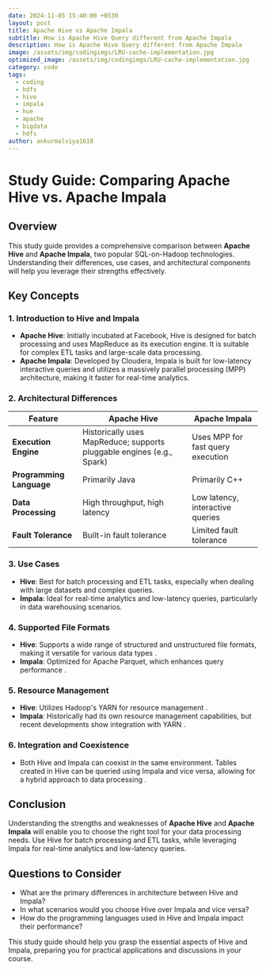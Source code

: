 ```yaml
---
date: 2024-11-05 15:40:00 +0530
layout: post
title: Apache Hive vs Apache Impala 
subtitle: How is Apache Hive Query different from Apache Impala
description: How is Apache Hive Query different from Apache Impala
image: /assets/img/codingimgs/LRU-cache-implementation.jpg
optimized_image: /assets/img/codingimgs/LRU-cache-implementation.jpg
category: code
tags:
  - coding
  - hdfs
  - hive
  - impala
  - hue
  - apache
  - bigdata
  - hdfs
author: ankurmalviya1618
---
```


# Study Guide: Comparing Apache Hive vs. Apache Impala

## Overview
This study guide provides a comprehensive comparison between **Apache Hive** and **Apache Impala**, two popular SQL-on-Hadoop technologies. Understanding their differences, use cases, and architectural components will help you leverage their strengths effectively.

## Key Concepts

### 1. **Introduction to Hive and Impala**
- **Apache Hive**: Initially incubated at Facebook, Hive is designed for batch processing and uses MapReduce as its execution engine. It is suitable for complex ETL tasks and large-scale data processing.
- **Apache Impala**: Developed by Cloudera, Impala is built for low-latency interactive queries and utilizes a massively parallel processing (MPP) architecture, making it faster for real-time analytics.

### 2. **Architectural Differences**
| Feature                  | Apache Hive                                           | Apache Impala                                      |
|--------------------------|------------------------------------------------------|---------------------------------------------------|
| **Execution Engine**     | Historically uses MapReduce; supports pluggable engines (e.g., Spark)  | Uses MPP for fast query execution  |
| **Programming Language** | Primarily Java                                       | Primarily C++                                     |
| **Data Processing**      | High throughput, high latency  | Low latency, interactive queries  |
| **Fault Tolerance**      | Built-in fault tolerance  | Limited fault tolerance  |

### 3. **Use Cases**
- **Hive**: Best for batch processing and ETL tasks, especially when dealing with large datasets and complex queries.
- **Impala**: Ideal for real-time analytics and low-latency queries, particularly in data warehousing scenarios.

### 4. **Supported File Formats**
- **Hive**: Supports a wide range of structured and unstructured file formats, making it versatile for various data types .
- **Impala**: Optimized for Apache Parquet, which enhances query performance .

### 5. **Resource Management**
- **Hive**: Utilizes Hadoop's YARN for resource management .
- **Impala**: Historically had its own resource management capabilities, but recent developments show integration with YARN .

### 6. **Integration and Coexistence**
- Both Hive and Impala can coexist in the same environment. Tables created in Hive can be queried using Impala and vice versa, allowing for a hybrid approach to data processing .

## Conclusion
Understanding the strengths and weaknesses of **Apache Hive** and **Apache Impala** will enable you to choose the right tool for your data processing needs. Use Hive for batch processing and ETL tasks, while leveraging Impala for real-time analytics and low-latency queries.

## Questions to Consider
- What are the primary differences in architecture between Hive and Impala?
- In what scenarios would you choose Hive over Impala and vice versa?
- How do the programming languages used in Hive and Impala impact their performance?

This study guide should help you grasp the essential aspects of Hive and Impala, preparing you for practical applications and discussions in your course.